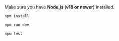 Make sure you have **Node.js (v18 or newer)** installed.

```bash
npm install

npm run dev

npm test